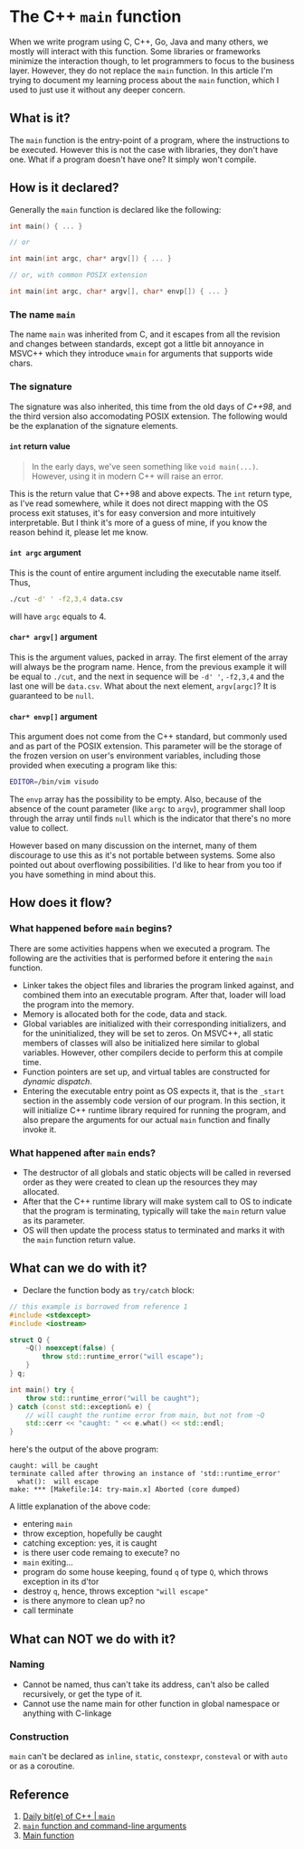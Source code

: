 # The C++ `main` function

When we write program using C, C++, Go, Java and many others, we mostly will interact with this function. Some libraries or frameworks minimize the interaction though, to let programmers to focus to the business layer. However, they do not replace the `main` function. In this article I'm trying to document my learning process about the `main` function, which I used to just use it without any deeper concern.

## What is it?
The `main` function is the entry-point of a program, where the instructions to be executed. However this is not the case with libraries, they don't have one. What if a program doesn't have one? It simply won't compile.

## How is it declared?
Generally the `main` function is declared like the following:
```c++
int main() { ... }

// or

int main(int argc, char* argv[]) { ... }

// or, with common POSIX extension

int main(int argc, char* argv[], char* envp[]) { ... }
```

### The name `main`
The name `main` was inherited from C, and it escapes from all the revision and changes between standards, except got a little bit annoyance in MSVC++ which they introduce `wmain` for arguments that supports wide chars.

### The signature
The signature was also inherited, this time from the old days of *C++98*, and the third version also accomodating POSIX extension. The following would be the explanation of the signature elements.

#### `int` return value
> In the early days, we've seen something like `void main(...)`. However, using it in modern C++ will raise an error.

This is the return value that C++98 and above expects. The `int` return type, as I've read somewhere, while it does not direct mapping with the OS process exit statuses, it's for easy conversion and more intuitively interpretable. But I think it's more of a guess of mine, if you know the reason behind it, please let me know.

#### `int argc` argument
This is the count of entire argument including the executable name itself. Thus,
```bash
./cut -d' ' -f2,3,4 data.csv 
```
will have `argc` equals to 4.

#### `char* argv[]` argument
This is the argument values, packed in array. The first element of the array will always be the program name. Hence, from the previous example it will be equal to `./cut`, and the next in sequence will be `-d' '`, `-f2,3,4` and the last one will be `data.csv`. What about the next element, `argv[argc]`? It is guaranteed to be `null`.

#### `char* envp[]` argument
This argument does not come from the C++ standard, but commonly used and as part of the POSIX extension. This parameter will be the storage of the frozen version on user's environment variables, including those provided when executing a program like this:
```bash
EDITOR=/bin/vim visudo
```
The `envp` array has the possibility to be empty. Also, because of the absence of the count parameter (like `argc` to `argv`), programmer shall loop through the array until finds `null` which is the indicator that there's no more value to collect. 

However based on many discussion on the internet, many of them discourage to use this as it's not portable between systems. Some also pointed out about overflowing possibilities. I'd like to hear from you too if you have something in mind about this.

## How does it flow?
### What happened before `main` begins?
There are some activities happens when we executed a program. The following are the activities that is performed before it entering the `main` function.

- Linker takes the object files and libraries the program linked against, and combined them into an executable program. After that, loader will load the program into the memory.
- Memory is allocated both for the code, data and stack.
- Global variables are initialized with their corresponding initializers, and for the uninitialized, they will be set to zeros. On MSVC++, all static members of classes will also be initialized here similar to global variables. However, other compilers decide to perform this at compile time.
- Function pointers are set up, and virtual tables are constructed for *dynamic dispatch*. 
- Entering the executable entry point as OS expects it, that is the `_start` section in the assembly code version of our program. In this section, it will initialize C++ runtime library required for running the program, and also prepare the arguments for our actual `main` function and finally invoke it.

### What happened after `main` ends?
- The destructor of all globals and static objects will be called in reversed order as they were created to clean up the resources they may allocated.
- After that the C++ runtime library will make system call to OS to indicate that the program is terminating, typically will take the `main` return value as its parameter.
- OS will then update the process status to terminated and marks it with the `main` function return value.

## What can we do with it?
- Declare the function body as `try/catch` block:
```c++
// this example is borrowed from reference 1
#include <stdexcept>
#include <iostream>

struct Q {
    ~Q() noexcept(false) {
        throw std::runtime_error("will escape");
    }
} q;

int main() try {
    throw std::runtime_error("will be caught");
} catch (const std::exception& e) {
    // will caught the runtime error from main, but not from ~Q
    std::cerr << "caught: " << e.what() << std::endl;
}
```
here's the output of the above program:
```
caught: will be caught
terminate called after throwing an instance of 'std::runtime_error'
  what():  will escape
make: *** [Makefile:14: try-main.x] Aborted (core dumped)
```
A little explanation of the above code:
- entering `main`
- throw exception, hopefully be caught
- catching exception: yes, it is caught
- is there user code remaing to execute? no
- `main` exiting...
- program do some house keeping, found `q` of type `Q`, which throws exception in its d'tor
- destroy `q`, hence, throws exception `"will escape"`
- is there anymore to clean up? no
- call terminate

## What can NOT we do with it?
### Naming
- Cannot be named, thus can't take its address, can't also be called recursively, or get the type of it.
- Cannot use the name main for other function in global namespace or anything with C-linkage

### Construction
`main` can't be declared as `inline`, `static`, `constexpr`, `consteval` or with `auto` or as a coroutine. 

## Reference
1. [Daily bit(e) of C++ | `main`](https://simontoth.substack.com/p/daily-bite-of-c-main?utm_source=post-email-title&publication_id=1177271&post_id=143546210&utm_campaign=email-post-title&isFreemail=true&r=2a3bae&triedRedirect=true)
2. [`main` function and command-line arguments](https://learn.microsoft.com/en-us/cpp/cpp/main-function-command-line-args?view=msvc-170)
3. [Main function](https://en.cppreference.com/w/c/language/main_function)
